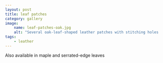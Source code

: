 ```yaml
---
layout: post
title: leaf patches
category: gallery
image: 
    name: leaf-patches-oak.jpg
    alt: "Several oak-leaf-shaped leather patches with stitching holes punched around the edges."
tags:
    - leather
---
```


Also available in maple and serrated-edge leaves